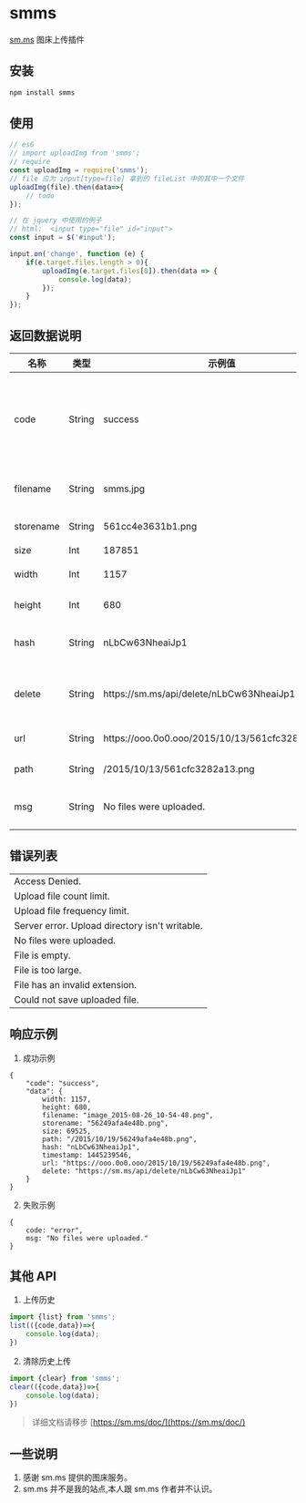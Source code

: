 # smms
[sm.ms](https://sm.ms) 图床上传插件

## 安装
```bash
npm install smms
```

## 使用
```javascript
// es6 
// import uploadImg from 'smms';
// require
const uploadImg = require('smms');
// file 应为 input[type=file] 拿到的 fileList 中的其中一个文件
uploadImg(file).then(data=>{
    // todo
});

// 在 jquery 中使用的例子
// html:  <input type="file" id="input">
const input = $('#input');

input.on('change', function (e) {
    if(e.target.files.length > 0){
        uploadImg(e.target.files[0]).then(data => {
            console.log(data);
        });
    }
});
```

## 返回数据说明
<table class="table table-bordered table-striped js-options-table">
    <thead>
        <tr>
            <th>名称</th>
            <th>类型</th>
            <th>示例值</th>
            <th>描述</th>
        </tr>
    </thead>
    <tbody>
        <tr>
            <td>code</td>
            <td>String</td>
            <td>success</td>
            <td>上传文件状态。正常情况为 <code>success</code>。出现错误时为 <code>error</code></td>
        </tr>
        <tr>
            <td>filename</td>
            <td>String</td>
            <td>smms.jpg</td>
            <td>上传文件时所用的文件名</td>
        </tr>
        <tr>
            <td>storename</td>
            <td>String</td>
            <td>561cc4e3631b1.png</td>
            <td>上传后的文件名</td>
        </tr>
        <tr>
            <td>size</td>
            <td>Int</td>
            <td>187851</td>
            <td>文件大小</td>
        </tr>
        <tr>
            <td>width</td>
            <td>Int</td>
            <td>1157</td>
            <td>图片的宽度</td>
        </tr>
        <tr>
            <td>height</td>
            <td>Int</td>
            <td>680</td>
            <td>图片的高度</td>
        </tr>
        <tr>
            <td>hash</td>
            <td>String</td>
            <td>nLbCw63NheaiJp1</td>
            <td>随机字符串，用于删除文件</td>
        </tr>
        <tr>
            <td>delete</td>
            <td>String</td>
            <td>https://sm.ms/api/delete/nLbCw63NheaiJp1</td>
            <td>删除上传的图片文件专有链接</td>
        </tr>
        <tr>
            <td>url</td>
            <td>String</td>
            <td>https://ooo.0o0.ooo/2015/10/13/561cfc3282a13.png</td>
            <td>图片服务器地址</td>
        </tr>
        <tr>
            <td>path</td>
            <td>String</td>
            <td>/2015/10/13/561cfc3282a13.png</td>
            <td>图片的相对地址</td>
        </tr>
        <tr>
            <td>msg</td>
            <td>String</td>
            <td>No files were uploaded.</td>
            <td>上传图片出错时将会出现</td>
        </tr>
    </tbody>
</table>

## 错误列表
 <table class="table table-bordered table-striped js-options-table" style="width: 400px;">
    <tr><td>Access Denied.</td></tr>
    <tr><td>Upload file count limit.</td></tr>
    <tr><td>Upload file frequency limit.</td></tr>
    <tr><td>Server error. Upload directory isn't writable.</td></tr>
    <tr><td>No files were uploaded.</td></tr>
    <tr><td>File is empty.</td></tr>
    <tr><td>File is too large.</td></tr>
    <tr><td>File has an invalid extension.</td></tr>
    <tr><td>Could not save uploaded file.</td></tr>
</table>

## 响应示例  
1. 成功示例  
```
{
    "code": "success",
    "data": {
        width: 1157,
        height: 680,
        filename: "image_2015-08-26_10-54-48.png",
        storename: "56249afa4e48b.png",
        size: 69525,
        path: "/2015/10/19/56249afa4e48b.png",
        hash: "nLbCw63NheaiJp1",
        timestamp: 1445239546,
        url: "https://ooo.0o0.ooo/2015/10/19/56249afa4e48b.png",
        delete: "https://sm.ms/api/delete/nLbCw63NheaiJp1"
    }
}
```
2. 失败示例  
```
{
    code: "error",
    msg: "No files were uploaded."
}
```

## 其他 API
1. 上传历史
```javascript
import {list} from 'smms';
list(({code,data})=>{
    console.log(data);    
})
```

2. 清除历史上传
```javascript
import {clear} from 'smms';
clear(({code,data})=>{
    console.log(data);    
})
```
> 详细文档请移步 [https://sm.ms/doc/](https://sm.ms/doc/) 

## 一些说明
1. 感谢 sm.ms 提供的图床服务。
2. sm.ms 并不是我的站点,本人跟 sm.ms 作者并不认识。


